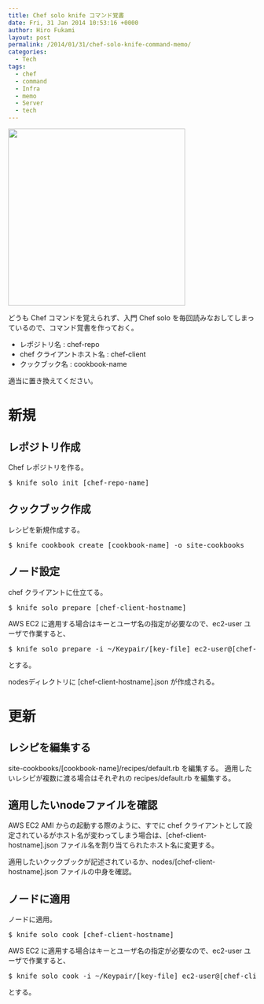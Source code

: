 ```yaml
---
title: Chef solo knife コマンド覚書
date: Fri, 31 Jan 2014 10:53:16 +0000
author: Hiro Fukami
layout: post
permalink: /2014/01/31/chef-solo-knife-command-memo/
categories:
  - Tech
tags:
  - chef
  - command
  - Infra
  - memo
  - Server
  - tech
---
```

<img src="http://upload.wikimedia.org/wikipedia/en/5/56/Chef_Software_Inc._company_logo.png" width="360">

どうも Chef コマンドを覚えられず、入門 Chef solo を毎回読みなおしてしまっているので、コマンド覚書を作っておく。

*   レポジトリ名 : chef-repo
*   chef クライアントホスト名 : chef-client
*   クックブック名 : cookbook-name

適当に置き換えてください。

# 新規

## レポジトリ作成

Chef レポジトリを作る。

<pre class="brush: plain; title: ; notranslate" title="">$ knife solo init [chef-repo-name]</pre>

## クックブック作成

レシピを新規作成する。

<pre class="brush: plain; title: ; notranslate" title="">$ knife cookbook create [cookbook-name] -o site-cookbooks</pre>

## ノード設定

chef クライアントに仕立てる。

<pre class="brush: plain; title: ; notranslate" title="">$ knife solo prepare [chef-client-hostname]</pre>

AWS EC2 に適用する場合はキーとユーザ名の指定が必要なので、ec2-user ユーザで作業すると、

<pre class="brush: plain; title: ; notranslate" title="">$ knife solo prepare -i ~/Keypair/[key-file] ec2-user@[chef-client-hostname]</pre>

とする。

nodesディレクトリに [chef-client-hostname].json が作成される。

# 更新

## レシピを編集する

site-cookbooks/[cookbook-name]/recipes/default.rb を編集する。 適用したいレシピが複数に渡る場合はそれぞれの recipes/default.rb を編集する。

## 適用したいnodeファイルを確認

AWS EC2 AMI からの起動する際のように、すでに chef クライアントとして設定されているがホスト名が変わってしまう場合は、[chef-client-hostname].json ファイル名を割り当てられたホスト名に変更する。

適用したいクックブックが記述されているか、nodes/[chef-client-hostname].json ファイルの中身を確認。

## ノードに適用

ノードに適用。

<pre class="brush: plain; title: ; notranslate" title="">$ knife solo cook [chef-client-hostname]</pre>

AWS EC2 に適用する場合はキーとユーザ名の指定が必要なので、ec2-user ユーザで作業すると、

<pre class="brush: plain; title: ; notranslate" title="">$ knife solo cook -i ~/Keypair/[key-file] ec2-user@[chef-client-hostname]</pre>

とする。